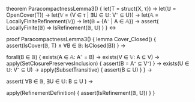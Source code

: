 theorem ParacompactnessLemma3() {
  let(T = struct{X, τ}) →
  let(𝕌 = OpenCover(T)) →
  let(𝕍 = {V ∈ τ | ∃U ∈ 𝕌: V⁻ ⊆ U}) →
  let(𝔸 = LocallyFiniteRefinement(𝕍)) →
  let(𝔹 = {A⁻ | A ∈ 𝔸}) →
  assert(
    LocallyFinite(𝔹) ⇒ IsRefinement(𝔹, 𝕌)
  )
} ↔

proof ParacompactnessLemma3() {
  lemma Cover_Closed() {
    assert(IsCover(𝔹, T) ∧ ∀B ∈ 𝔹: IsClosed(B))
  } →
  
  forall(B ∈ 𝔹) {
    exists(A ∈ 𝔸: A⁻ = B) →
    exists(V ∈ 𝕍: A ⊆ V) →
    apply(SetClosurePreservesInclusion) {
      assert(B = A⁻ ⊆ V⁻)
    } →
    exists(U ∈ 𝕌: V⁻ ⊆ U) →
    apply(SubsetTransitive) {
      assert(B ⊆ U)
    }
  } →
  
  assert(
    ∀B ∈ 𝔹, ∃U ∈ 𝕌: B ⊆ U
  ) →
  
  apply(RefinementDefinition) {
    assert(IsRefinement(𝔹, 𝕌))
  }
}